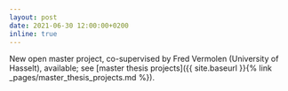 ```yaml
---
layout: post
date: 2021-06-30 12:00:00+0200
inline: true
---
```


New open master project, co-supervised by Fred Vermolen (University of Hasselt), available; see [master thesis projects]({{ site.baseurl }}{% link _pages/master_thesis_projects.md %}).
